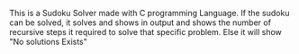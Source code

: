 This is a Sudoku Solver made with C programming Language.
If the sudoku can be solved, it solves and shows in output and shows the number of recursive steps it required to solve that specific problem.
Else it will show "No solutions Exists"
